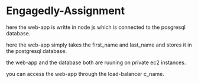 # Engagedly-Assignment

here the web-app is writte in node js which is connected to the posgresql database.

here the web-app simply takes the first_name and last_name and stores it in the postgresql database.

the web-app and the database both are ruuning on private ec2 instances.

you can access the web-app through the load-balancer c_name.
